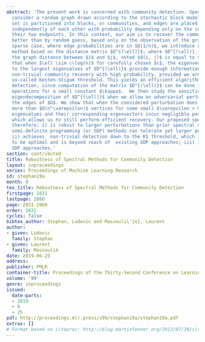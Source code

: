 ```yaml
---
abstract: 'The present work is concerned with community detection. Specifically, we
  consider a random graph drawn according to the stochastic block model: its vertex
  set is partitioned into blocks, or communities, and edges are placed randomly and
  independently of each other with probability depending only on the communities of
  their two endpoints. In this context, our aim is to recover the community labels
  better than by random guess, based only on the observation of the graph. In the
  sparse case, where edge probabilities are in $O(1/n)$, we introduce a new spectral
  method based on the distance matrix $D^{(\ell)}$, where $D^{(\ell)}_{ij} = 1$ iff
  the graph distance between $i$ and $j$, noted $d(i, j)$ is equal to $\ell$. We show
  that when $\ell \sim c\log(n)$ for carefully chosen $c$, the eigenvectors associated
  to the largest eigenvalues of $D^{(\ell)}$ provide enough information to perform
  non-trivial community recovery with high probability, provided we are above the
  so-called Kesten-Stigum threshold. This yields an efficient algorithm for community
  detection, since computation of the matrix $D^{(\ell)}$ can be done in $O(n^{1+\kappa})$
  operations for a small constant $\kappa$.  We then study the sensitivity of the
  eigendecomposition of $D^{(\ell)}$ when we allow an adversarial perturbation of
  the edges of $G$. We show that when the considered perturbation does not affect
  more than $O(n^\varepsilon)$ vertices for some small $\varepsilon > 0$, the highest
  eigenvalues and their corresponding eigenvectors incur negligible perturbations,
  which allows us to still perform efficient recovery. Our proposed spectral method
  therefore: i) is robust to larger perturbations than prior spectral methods,  while
  semi-definite programming (or SDP) methods can tolerate yet larger perturbations;
  ii) achieves  non-trivial detection down to the KS threshold, which is conjectured
  to be optimal and is beyond reach of  existing SDP approaches; iii) is faster than
  SDP approaches.'
section: contributed
title: Robustness of Spectral Methods for Community Detection
layout: inproceedings
series: Proceedings of Machine Learning Research
id: stephan19a
month: 0
tex_title: Robustness of Spectral Methods for Community Detection
firstpage: 2831
lastpage: 2860
page: 2831-2860
order: 2831
cycles: false
bibtex_author: Stephan, Ludovic and Massouli\'{e}, Laurent
author:
- given: Ludovic
  family: Stephan
- given: Laurent
  family: Massoulié
date: 2019-06-25
address: 
publisher: PMLR
container-title: Proceedings of the Thirty-Second Conference on Learning Theory
volume: '99'
genre: inproceedings
issued:
  date-parts:
  - 2019
  - 6
  - 25
pdf: http://proceedings.mlr.press/v99/stephan19a/stephan19a.pdf
extras: []
# Format based on citeproc: http://blog.martinfenner.org/2013/07/30/citeproc-yaml-for-bibliographies/
---
```

